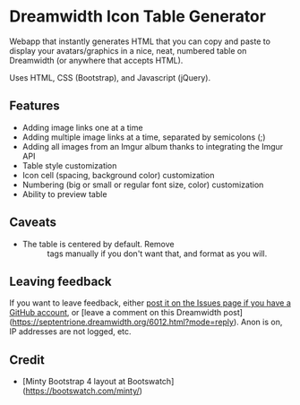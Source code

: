 # Dreamwidth Icon Table Generator

Webapp that instantly generates HTML that you can copy and paste to display your avatars/graphics in a nice, neat, numbered table on Dreamwidth (or anywhere that accepts HTML).

Uses HTML, CSS (Bootstrap), and Javascript (jQuery).

## Features

* Adding image links one at a time
* Adding multiple image links at a time, separated by semicolons (;)
* Adding all images from an Imgur album thanks to integrating the Imgur API
* Table style customization
* Icon cell (spacing, background color) customization
* Numbering (big or small or regular font size, color) customization
* Ability to preview table

## Caveats
* The table is centered by default. Remove <center> tags manually if you don't want that, and format as you will.
	
## Leaving feedback
If you want to leave feedback, either [post it on the Issues page if you have a GitHub account](https://github.com/chlorophylls/Dreamwidth-Icon-Table-Generator/issues), or [leave a comment on this Dreamwidth post] (https://septentrione.dreamwidth.org/6012.html?mode=reply). Anon is on, IP addresses are not logged, etc.
	
## Credit
* [Minty Bootstrap 4 layout at Bootswatch] (https://bootswatch.com/minty/)
